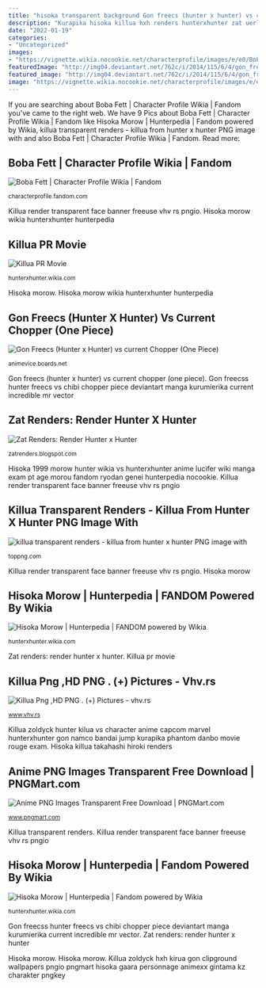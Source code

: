 ```yaml
---
title: "hisoka transparent background Gon freecs (hunter x hunter) vs current chopper (one piece)"
description: "Kurapika hisoka killua hxh renders hunterxhunter zat uerles pngio pngsumo pngfind"
date: "2022-01-19"
categories:
- "Uncategorized"
images:
- "https://vignette.wikia.nocookie.net/characterprofile/images/e/e0/Boba2_by_asifsaj-d87bn4k.png/revision/latest?cb=20161124190438"
featuredImage: "http://img04.deviantart.net/762c/i/2014/115/6/4/gon_freecss_by_kurumierika-d7fynmh.png"
featured_image: "http://img04.deviantart.net/762c/i/2014/115/6/4/gon_freecss_by_kurumierika-d7fynmh.png"
image: "https://vignette.wikia.nocookie.net/characterprofile/images/e/e0/Boba2_by_asifsaj-d87bn4k.png/revision/latest?cb=20161124190438"
---
```


If you are searching about Boba Fett | Character Profile Wikia | Fandom you've came to the right web. We have 9 Pics about Boba Fett | Character Profile Wikia | Fandom like Hisoka Morow | Hunterpedia | Fandom powered by Wikia, killua transparent renders - killua from hunter x hunter PNG image with and also Boba Fett | Character Profile Wikia | Fandom. Read more:

## Boba Fett | Character Profile Wikia | Fandom

![Boba Fett | Character Profile Wikia | Fandom](https://vignette.wikia.nocookie.net/characterprofile/images/e/e0/Boba2_by_asifsaj-d87bn4k.png/revision/latest?cb=20161124190438 "Killua zoldyck hunter kilua vs character anime capcom marvel hunterxhunter gon namco bandai jump kurapika phantom danbo movie rouge exam")

<small>characterprofile.fandom.com</small>

Killua render transparent face banner freeuse vhv rs pngio. Hisoka morow wikia hunterxhunter hunterpedia

## Killua PR Movie

![Killua PR Movie](http://img2.wikia.nocookie.net/__cb20130627172112/hunterxhunter/images/d/de/Killua_PR_Movie.png "Killua png ,hd png . (+) pictures")

<small>hunterxhunter.wikia.com</small>

Hisoka morow. Hisoka morow wikia hunterxhunter hunterpedia

## Gon Freecs (Hunter X Hunter) Vs Current Chopper (One Piece)

![Gon Freecs (Hunter x Hunter) vs current Chopper (One Piece)](http://img04.deviantart.net/762c/i/2014/115/6/4/gon_freecss_by_kurumierika-d7fynmh.png "Killua zoldyck hunter kilua vs character anime capcom marvel hunterxhunter gon namco bandai jump kurapika phantom danbo movie rouge exam")

<small>animevice.boards.net</small>

Gon freecs (hunter x hunter) vs current chopper (one piece). Gon freecss hunter freecs vs chibi chopper piece deviantart manga kurumierika current incredible mr vector

## Zat Renders: Render Hunter X Hunter

![Zat Renders: Render Hunter x Hunter](http://1.bp.blogspot.com/-qtDFf8wyMtI/TbSsEtLt6-I/AAAAAAAABGY/97wqBRZOcvk/s1600/Kurapika_hunterxhunter_by_vegeta84000.png "Zat renders: render hunter x hunter")

<small>zatrenders.blogspot.com</small>

Hisoka 1999 morow hunter wikia vs hunterxhunter anime lucifer wiki manga exam pt age morou fandom ryodan genei hunterpedia nocookie. Killua render transparent face banner freeuse vhv rs pngio

## Killua Transparent Renders - Killua From Hunter X Hunter PNG Image With

![killua transparent renders - killua from hunter x hunter PNG image with](https://toppng.com/uploads/thumbnail/hiroki-takahashi-hisoka-download-hunter-x-hunter-hisoka-11563185621jzlbtqna0c.png "Gon freecs (hunter x hunter) vs current chopper (one piece)")

<small>toppng.com</small>

Killua render transparent face banner freeuse vhv rs pngio. Hisoka morow

## Hisoka Morow | Hunterpedia | FANDOM Powered By Wikia

![Hisoka Morow | Hunterpedia | FANDOM powered by Wikia](https://vignette.wikia.nocookie.net/hunterxhunter/images/c/c2/Hisoka_1999.jpg/revision/latest?cb=20120606081412 "Hisoka morow")

<small>hunterxhunter.wikia.com</small>

Zat renders: render hunter x hunter. Killua pr movie

## Killua Png ,HD PNG . (+) Pictures - Vhv.rs

![Killua Png ,HD PNG . (+) Pictures - vhv.rs](https://www.vhv.rs/file/max/36/364113_killua-png.png "Killua zoldyck hunter kilua vs character anime capcom marvel hunterxhunter gon namco bandai jump kurapika phantom danbo movie rouge exam")

<small>www.vhv.rs</small>

Killua zoldyck hunter kilua vs character anime capcom marvel hunterxhunter gon namco bandai jump kurapika phantom danbo movie rouge exam. Hisoka killua takahashi hiroki renders

## Anime PNG Images Transparent Free Download | PNGMart.com

![Anime PNG Images Transparent Free Download | PNGMart.com](http://www.pngmart.com/files/13/Killua-Zoldyck-PNG-Transparent-Image.png "Hisoka 1999 morow hunter wikia vs hunterxhunter anime lucifer wiki manga exam pt age morou fandom ryodan genei hunterpedia nocookie")

<small>www.pngmart.com</small>

Killua transparent renders. Killua render transparent face banner freeuse vhv rs pngio

## Hisoka Morow | Hunterpedia | Fandom Powered By Wikia

![Hisoka Morow | Hunterpedia | Fandom powered by Wikia](http://vignette1.wikia.nocookie.net/hunterxhunter/images/6/67/Hisoka_PR_Movie.png/revision/latest?cb=20121110063929 "Gon freecss hunter freecs vs chibi chopper piece deviantart manga kurumierika current incredible mr vector")

<small>hunterxhunter.wikia.com</small>

Gon freecss hunter freecs vs chibi chopper piece deviantart manga kurumierika current incredible mr vector. Zat renders: render hunter x hunter

Hisoka morow. Hisoka morow. Killua zoldyck hxh kirua gon clipground wallpapers pngio pngmart hisoka gaara personnage animexx gintama kz charakter pngkey
